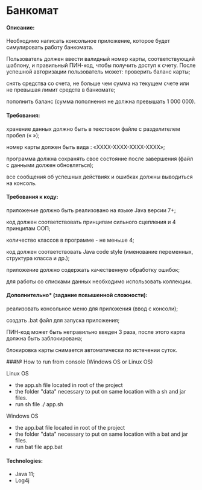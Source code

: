 # Банкомат

#### Описание:

Необходимо написать консольное приложение, которое будет симулировать работу банкомата.

Пользователь должен ввести валидный номер карты, соответствующий шаблону, и правильный ПИН-код, чтобы получить доступ к счету. После успешной авторизации пользователь может:
проверить баланс карты;

снять средства со счета, не больше чем сумма на текущем счете или не превышая лимит средств в банкомате;

пополнить баланс (сумма пополнения не должна превышать 1 000 000).

#### Требования:

хранение данных должно быть в текстовом файле с разделителем пробел (« »);

номер карты должен быть вида : «ХХХХ-ХХХХ-ХХХХ-ХХХХ»;

программа должна сохранять свое состояние после завершения (файл с данными должен обновляться);

все сообщения об успешных действиях и ошибках должны выводиться на консоль.

#### Требования к коду:

приложение должно быть реализовано на языке Java версии 7+;

код должен соответствовать принципам сильного сцепления и 4 принципам ООП;

количество классов в программе - не меньше 4;

код должен соответствовать Java code style (именование переменных, структура класса и др.);

приложение должно содержать качественную обработку ошибок;

для работы со списками данных необходимо использовать коллекции.

#### Дополнительно* (задание повышенной сложности):

реализовать консольное меню для приложения (ввод с консоли);

создать .bat файл для запуска приложения;

ПИН-код может быть неправильно введен 3 раза, после этого карта должна быть заблокирована;

блокировка карты снимается автоматически по истечении суток.

###№ How to run from console (Windows OS or Linux OS)

Linux OS
- the app.sh file located in root of the project
- the folder "data" necessary to put on same location with a sh and jar files. 
- run sh file ./ app.sh

Windows OS
- the app.bat file located in root of the project
- the folder "data" necessary to put on same location with a bat and jar files.
- run bat file app.bat

#### Technologies:

- Java 11;
- Log4j
